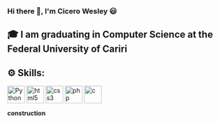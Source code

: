 ### Hi there 👋, I'm Cicero Wesley :smiley:
<!--
**CiceroWesley/CiceroWesley** is a ✨ _special_ ✨ repository because its `README.md` (this file) appears on your GitHub profile.

Here are some ideas to get you started:

- 🔭 I’m currently working on ...
- 🌱 I’m currently learning ...
- 👯 I’m looking to collaborate on ...
- 🤔 I’m looking for help with ...
- 💬 Ask me about ...
- 📫 How to reach me: ...
- 😄 Pronouns: ...
- ⚡ Fun fact: ...
-->

## :mortar_board: I am graduating in Computer Science at the Federal University of Cariri
<!-- 
- 🔭 I’m currently working on ...
- 🌱 I’m currently learning ...
- 👯 I’m looking to collaborate on ...
- 🤔 I’m looking for help with ...
- 💬 Ask me about ...
- 📫 How to reach me: ...
- 😄 Pronouns: ...
- ⚡ Fun fact: ...
-->

## :gear: Skills:
<img src="https://upload.wikimedia.org/wikipedia/commons/thumb/c/c3/Python-logo-notext.svg/1024px-Python-logo-notext.svg.png" alt="Python" width="40" align="center"/>
<img src="https://www.w3.org/html/logo/downloads/HTML5_Badge_512.png" alt="html5" width="40" align="center"/>
<img src="https://img2.gratispng.com/20180816/rcw/kisspng-cascading-style-sheets-logo-clip-art-css3-html-5b7617f67bd3d6.3499284915344660385072.jpg" alt="css3" width="40" align="center"/>
<img src="https://upload.wikimedia.org/wikipedia/commons/2/27/PHP-logo.svg" alt="php" width="40" align="center"/>
<img src="https://cdn.iconscout.com/icon/free/png-512/c-programming-569564.png" alt="c" width="40" align="center"/>

**construction**

